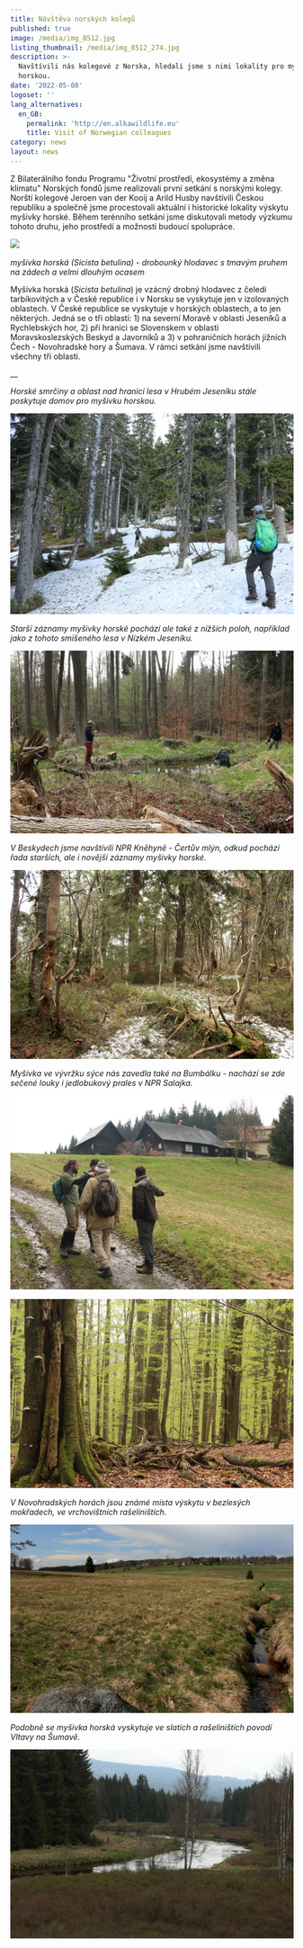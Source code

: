 ```yaml
---
title: Návštěva norských kolegů
published: true
image: /media/img_8512.jpg
listing_thumbnail: /media/img_8512_274.jpg
description: >-
  Navštívili nás kolegové z Norska, hledali jsme s nimi lokality pro myšivku
  horskou.
date: '2022-05-08'
logoset: ''
lang_alternatives:
  en_GB:
    permalink: 'http://en.alkawildlife.eu'
    title: Visit of Norwegian colleagues
category: news
layout: news
---
```

Z Bilaterálního fondu Programu "Životní prostředí, ekosystémy a změna klimatu" Norských fondů jsme realizovali první setkání s norskými kolegy. Norští kolegové Jeroen van der Kooij a Arild Husby navštívili Českou republiku a společně jsme procestovali aktuální i historické lokality výskytu myšivky horské. Během terénního setkání jsme diskutovali metody výzkumu tohoto druhu, jeho prostředí a možnosti budoucí spolupráce. 

![](/media/myšivka_6_620_u.jpg)

_myšivka horská (Sicista betulina) - drobounký hlodavec s tmavým pruhem na zádech a velmi dlouhým ocasem_

Myšivka horská (_Sicista betulina_) je vzácný drobný hlodavec z čeledi tarbíkovitých a v České republice i v Norsku se vyskytuje jen v izolovaných oblastech. V České republice se vyskytuje v horských oblastech, a to jen některých. Jedná se o tři oblasti: 1) na severní Moravě v oblasti Jeseníků a Rychlebských hor, 2) při hranici se Slovenskem v oblasti Moravskoslezských Beskyd a Javorníků a 3) v pohraničních horách jižních Čech - Novohradské hory a Šumava. V rámci setkání jsme navštívili všechny tři oblasti.

__

_Horské smrčiny a oblast nad hranicí lesa v Hrubém Jeseníku stále poskytuje domov pro myšivku horskou._

![](/media/img_8669.jpg)

_Starší záznamy myšivky horské pochází ale také z nižších poloh, například jako z tohoto smíšeného lesa v Nízkém Jeseníku._

![](/media/j10.jpg)

_V Beskydech jsme navštívili NPR Kněhyně - Čertův mlýn, odkud pochází řada starších, ale i novější záznamy myšivky horské._

![](/media/certuvmlyn.jpg)

_Myšivka ve vývržku sýce nás zavedla také na Bumbálku - nachází se zde sečené louky i jedlobukový prales v NPR Salajka._

![](/media/img_8922.jpg)

![](/media/salajka.jpg)

_V Novohradských horách jsou známé místa výskytu v bezlesých mokřadech, ve vrchovištních rašeliništích._ 

![](/media/img_9179.jpg)

_Podobně se myšivka horská vyskytuje ve slatích a rašeliništích povodí Vltavy na Šumavě._ 

![](/media/su9.jpg)

